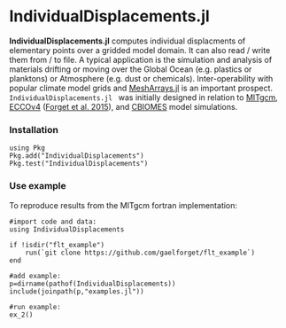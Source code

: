 # IndividualDisplacements.jl

**IndividualDisplacements.jl** computes individual displacments of elementary points over a gridded model domain. It can also read / write them from / to file. A typical application is the simulation and analysis of materials drifting or moving over the Global Ocean (e.g. plastics or planktons) or Atmosphere (e.g. dust or chemicals). Inter-operability with popular climate model grids and [MeshArrays.jl](https://github.com/gaelforget/MeshArrays.jl) is an important prospect. `IndividualDisplacements.jl ` was initially designed in relation to [MITgcm](https://mitgcm.readthedocs.io/en/latest/?badge=latest), [ECCOv4](https://eccov4.readthedocs.io/en/latest/) ([Forget et al. 2015](https://doi.org/10.5194/gmd-8-3071-2015)), and [CBIOMES](https://cbiomes.readthedocs.io/en/latest/) model simulations.

### Installation

```
using Pkg
Pkg.add("IndividualDisplacements")
Pkg.test("IndividualDisplacements")
```

### Use example

To reproduce results from the MITgcm fortran implementation:

```
#import code and data:
using IndividualDisplacements

if !isdir("flt_example")
    run(`git clone https://github.com/gaelforget/flt_example`)
end

#add example:
p=dirname(pathof(IndividualDisplacements))
include(joinpath(p,"examples.jl"))

#run example:
ex_2()
```

